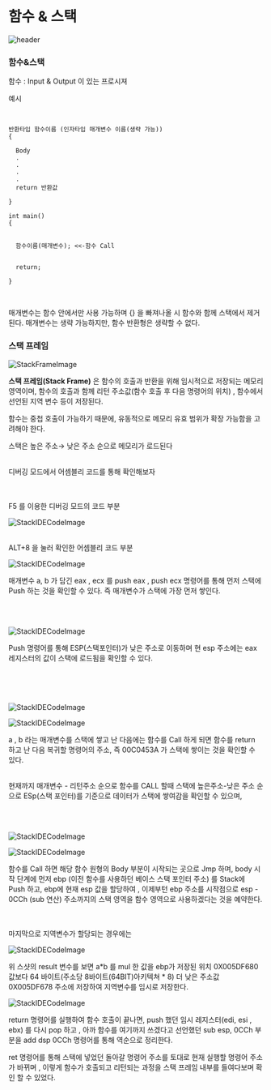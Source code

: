 # 함수 & 스택 


 ![header](https://capsule-render.vercel.app/api?color=gradient&type=waving)

### 함수&스택

  함수 : Input & Output 이 있는 프로시져


예시
<pre>
<code>

반환타입 함수이름 (인자타입 매개변수 이름(생략 가능))  
{

  Body  
  .  
  .  
  .  
  .  
  return 반환값    
  
}

int main()  
{  


  함수이름(매개변수); <<-함수 Call


  return; 

}

</code>
</pre>

매개변수는 함수 안에서만 사용 가능하며 {} 을 빠져나올 시 함수와 함께 스택에서 제거된다. 매개변수는 생략 가능하지만, 함수 반환형은 생략할 수 없다.  




### 스택 프레임 

![StackFrameImage](/Images/img_c_stackframe_01.png)


**스택 프레임(Stack Frame)** 은 함수의 호출과 반환을 위해 임시적으로 저장되는 메모리 영역이며, 함수의 호출과 함께 리턴 주소값(함수 호출 후 다음 명령어의 위치) , 함수에서 선언된 지역 변수 등이 저장된다.


함수는 중첩 호출이 가능하기 때문에, 유동적으로 메모리 유효 범위가 확장 가능함을 고려해야 한다.  

  
스택은 높은 주소→ 낮은 주소 순으로 메모리가 로드된다
<br>
<br>


디버깅 모드에서 어셈블리 코드를 통해 확인해보자
<br>
<br>
<br>



F5 를 이용한 디버깅 모드의 코드 부분  

![StackIDECodeImage](/Images/StackIdeImage1.png)
<br>
<br>

ALT+8 을 눌러 확인한 어셈블리 코드 부분

![StackIDECodeImage](/Images/StackIdeImage2.png)


매개변수 a, b 가 담긴 eax , ecx 를 push eax , push ecx  명령어를 통해 먼저 스택에 Push 하는 것을 확인할 수 있다. 즉 매개변수가 스택에 가장 먼저 쌓인다.
       
<br>
<br>

![StackIDECodeImage](/Images/StackIdeImage3.png)



Push 명령어를 통해 ESP(스택포인터)가 낮은 주소로 이동하며 현 esp 주소에는 eax 레지스터의 값이 스택에 로드됨을 확인할 수 있다.

<br>
<br>
<br>

![StackIDECodeImage](/Images/StackIdeImage4.png)

![StackIDECodeImage](/Images/StackIdeImage5.png)

a , b 라는 매개변수를 스택에 쌓고 난 다음에는 함수를 Call 하게 되면 함수를 return 하고 난 다음 복귀할 명령어의 주소, 즉 00C0453A 가 스택에 쌓이는 것을 확인할 수 있다.
<br>
<br>

현재까지 매개변수 - 리턴주소 순으로 함수를 CALL 할때 스택에 높은주소-낮은 주소 순으로 ESp(스택 포인터)를 기준으로 데이터가 스택에 쌓여감을 확인할 수 있으며,

<br>
<br>

![StackIDECodeImage](/Images/StackIdeImage6.png)
 
![StackIDECodeImage](/Images/StackIdeImage7.png)
 
함수를 Call 하면 해당 함수 원형의 Body 부분이 시작되는 곳으로 Jmp 하며,  body 시작 단계에 먼저 ebp (이전 함수를 사용하던 베이스 스택 포인터 주소) 를 Stack에 Push 하고,
ebp에 현재 esp 값을 할당하여 , 이제부턴 ebp 주소를 시작점으로 esp - 0CCh (sub 연산) 주소까지의 스택 영역을 함수 영역으로 사용하겠다는 것을 예약한다.
<br>
<br>
<br>

마지막으로 지역변수가 할당되는 경우에는 

![StackIDECodeImage](/Images/StackIdeImage8.png)

위 스샷의 result 변수를 보면 a*b 를 mul 한 값을 ebp가 저장된 위치 0X005DF680 값보다 64 바이트(주소당 8바이트(64BIT)아키텍쳐 * 8) 더 낮은 주소값 0X005DF678 주소에 저장하여 지역변수를 임시로 저장한다.

![StackIDECodeImage](/Images/StackIdeImage9.png)

return 명령어를 실행하여 함수 호출이 끝나면, push 했던 임시 레지스터(edi, esi , ebx) 를 다시 pop 하고 , 아까 함수를 여기까지 쓰겠다고 선언했던 sub esp, 0CCh 부분을 add dsp 0CCh 명령어를 통해 역순으로 정리한다.  

ret 명령어를 통해 스택에 넣었던 돌아갈 명령어 주소를 토대로 현재 실행할 명령어 주소가 바뀌며 , 이렇게 함수가 호출되고 리턴되는 과정을 스택 프레임 내부를 들여다보며 확인 할 수 있었다.